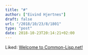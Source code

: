 ```yaml
---
title: "#"
author: ["Eivind Hjertnes"]
draft: false
url: "/2018/10/23/8/1801"
type: "post"
date: 2018-10-23T20:14:21+02:00
---
```


Liked: [Welcome to Common-Lisp.net!](https://common-lisp.net/)
